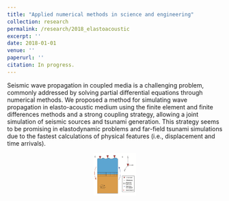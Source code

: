 ```yaml
---
title: "Applied numerical methods in science and engineering"
collection: research
permalink: /research/2018_elastoacoustic
excerpt: ''
date: 2018-01-01
venue: ''
paperurl: ''
citation: In progress.
---
```



Seismic wave propagation in coupled media is a challenging problem, commonly addressed by solving partial differential equations through numerical methods. We proposed a method for simulating wave propagation in elasto-acoustic medium using the finite element and finite differences methods and a strong coupling strategy, allowing a joint simulation of seismic sources and tsunami generation. This strategy seems to be promising in elastodynamic problems and far-field tsunami simulations due to the fastest calculations of physical features (i.e., displacement and time arrivals).


<p>   </p>
<center>
<img src="/images/WORK_CARTOON.png" alt="Schematic illustration of the problem showing the elasto-acoustic coupling and surface interaction. Red triangles are the surface receptors. Red and blue arrows show the two approaches). It shows the connectors between both media and rupture length (black dashed line)." style="height: 100px; width:100px;"/>
</center>
<p>   </p>
